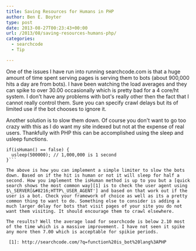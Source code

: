 ```yaml
---
title: Saving Resources for Humans in PHP
author: Ben E. Boyter
type: post
date: 2013-08-27T00:23:43+00:00
url: /2013/08/saving-resources-humans-php/
categories:
  - searchcode
  - Tip

---
```

One of the issues I have run into running searchcode.com is that a huge amount of time spent serving pages is serving them to bots (about 900,000 hits a day are from bots). I have been watching the load averages and they can spike to over 30.00 occasionally which is pretty bad for a 4 core/ht system. I don't have any problems with bot's really other then the fact that I cannot really control them. Sure you can specify crawl delays but its of limited use if the bot chooses to ignore it.

Another solution is to slow them down. Of course you don't want to go too crazy with this as I do want my site indexed but not at the expense of real users. Thankfully with PHP this can be accomplished using the sleep and usleep functions.

```
if(isHuman() == false) {
  usleep(500000); // 1,000,000 is 1 second
}```

The above is how you can implement a simple limiter to slow the bots down. Based on if the hit is human or not it will sleep for half a second. How you implement the isHuman method is up to you but a [quick search shows the most common way][1] is to check the user agent using $\_SERVER[&#8216;HTTP\_USER_AGENT'] and based on that work out if the user is a bot. Check your framework of choice as well as its a pretty common thing to want to do. Something else to consider is adding a much larger delay for bots that visit pages of your site you do not want them visiting. It should encourage them to crawl elsewhere.

The results? Well the average load for searchcode is below 2.10 most of the time which is a massive improvement. I have not seen it spike any more then 7.00 which is acceptable for spikie periods.

 [1]: http://searchcode.com/?q=function%20is_bot%20lang%3APHP
